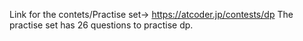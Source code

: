Link for the contets/Practise set-> https://atcoder.jp/contests/dp
The practise set has 26 questions to practise dp.

